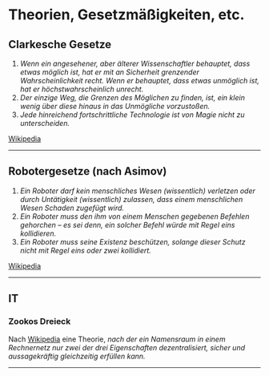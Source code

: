 # Theorien, Gesetzmäßigkeiten, etc.

## Clarkesche Gesetze
1. _Wenn ein angesehener, aber älterer Wissenschaftler behauptet, dass etwas möglich ist, hat er mit an Sicherheit grenzender Wahrscheinlichkeit recht. Wenn er behauptet, dass etwas unmöglich ist, hat er höchstwahrscheinlich unrecht._
2. _Der einzige Weg, die Grenzen des Möglichen zu finden, ist, ein klein wenig über diese hinaus in das Unmögliche vorzustoßen._
3. _Jede hinreichend fortschrittliche Technologie ist von Magie nicht zu unterscheiden._

[Wikipedia](https://de.wikipedia.org/wiki/Clarkesche_Gesetze)

---

## Robotergesetze (nach Asimov)
1. _Ein Roboter darf kein menschliches Wesen (wissentlich) verletzen oder durch Untätigkeit (wissentlich) zulassen, dass einem menschlichen Wesen Schaden zugefügt wird._
2. _Ein Roboter muss den ihm von einem Menschen gegebenen Befehlen gehorchen – es sei denn, ein solcher Befehl würde mit Regel eins kollidieren._
3. _Ein Roboter muss seine Existenz beschützen, solange dieser Schutz nicht mit Regel eins oder zwei kollidiert._

[Wikipedia](https://de.wikipedia.org/wiki/Robotergesetze)

---

## IT
### Zookos Dreieck
Nach [Wikipedia](https://de.wikipedia.org/wiki/Zookos_Dreieck) eine Theorie,
_nach der ein Namensraum in einem Rechnernetz nur zwei der drei Eigenschaften
dezentralisiert, sicher und aussagekräftig gleichzeitig erfüllen kann._

---

